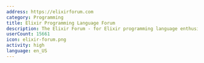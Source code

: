 ```yaml
---
address: https://elixirforum.com
category: Programming
title: Elixir Programming Language Forum
description: The Elixir Forum - for Elixir programming language enthusiasts!
userCount: 15661
icon: elixir-forum.png
activity: high
language: en_US
---
```

